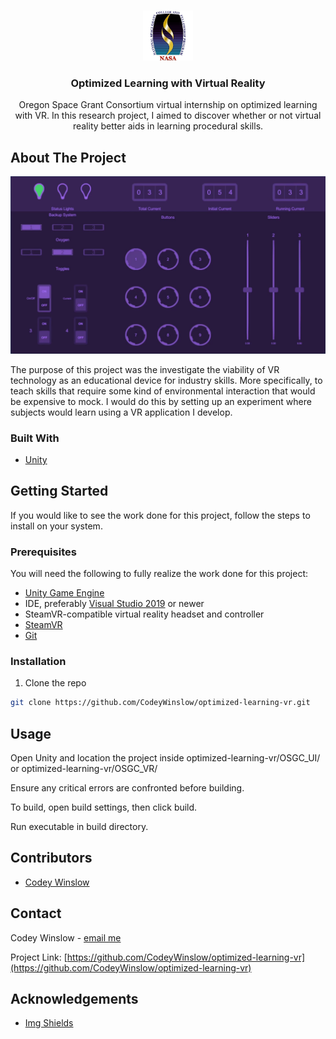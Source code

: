 <!--
*** Thanks for checking out this README Template. If you have a suggestion that would
*** make this better, please fork the repo and create a pull request or simply open
*** an issue with the tag "enhancement".
*** Thanks again! Now go create something AMAZING! :D
-->





<!-- PROJECT SHIELDS -->
<!--
*** I'm using markdown "reference style" links for readability.
*** Reference links are enclosed in brackets [ ] instead of parentheses ( ).
*** See the bottom of this document for the declaration of the reference variables
*** for contributors-url, forks-url, etc. This is an optional, concise syntax you may use.
*** https://www.markdownguide.org/basic-syntax/#reference-style-links
-->
<!--
[![Contributors][contributors-shield]][contributors-url]
[![Forks][forks-shield]][forks-url]
[![Stargazers][stars-shield]][stars-url]
[![Issues][issues-shield]][issues-url]
[![MIT License][license-shield]][license-url]
[![LinkedIn][linkedin-shield]][linkedin-url]
-->


<!-- PROJECT LOGO -->
<br />
<p align="center">
  <a href="https://github.com/CodeyWinslow/optimized-learning-vr">
    <img src="Images/OSGClogo.png" alt="Logo" width="80" height="80">
  </a>

  <h3 align="center">Optimized Learning with Virtual Reality</h3>

  <p align="center">
    Oregon Space Grant Consortium virtual internship on optimized learning with VR. In this research project, I aimed to discover whether or not virtual reality better aids in learning procedural skills.
  </p>
</p>

<!-- ABOUT THE PROJECT -->
## About The Project

![Product Name Screen Shot][product-screenshot]

The purpose of this project was the investigate the viability of VR technology as an educational device for industry skills. More specifically, to teach skills that require some kind of environmental interaction that would be expensive to mock. I would do this by setting up an experiment where subjects would learn using a VR application I develop.

### Built With
* [Unity](https://unity.com/)



<!-- GETTING STARTED -->
## Getting Started

If you would like to see the work done for this project, follow the steps to install on your system.

### Prerequisites

You will need the following to fully realize the work done for this project:
* [Unity Game Engine](https://unity.com/)
* IDE, preferably [Visual Studio 2019](https://visualstudio.microsoft.com/downloads/) or newer
* SteamVR-compatible virtual reality headset and controller
* [SteamVR](https://store.steampowered.com/app/250820/SteamVR/)
* [Git](https://git-scm.com/downloads)

### Installation

1. Clone the repo
```sh
git clone https://github.com/CodeyWinslow/optimized-learning-vr.git
```


<!-- USAGE EXAMPLES -->
## Usage

Open Unity and location the project inside optimized-learning-vr/OSGC_UI/ or optimized-learning-vr/OSGC_VR/

Ensure any critical errors are confronted before building.

To build, open build settings, then click build.

Run executable in build directory.

<!-- CONTRIBUTING -->
## Contributors

* [Codey Winslow](https://github.com/CodeyWinslow)

<!-- CONTACT -->
## Contact

Codey Winslow - [email me](mailto:codeywinslow@gmail.com)

Project Link: [https://github.com/CodeyWinslow/optimized-learning-vr](https://github.com/CodeyWinslow/optimized-learning-vr)



<!-- ACKNOWLEDGEMENTS -->
## Acknowledgements
* [Img Shields](https://shields.io)

<!-- MARKDOWN LINKS & IMAGES -->
<!-- https://www.markdownguide.org/basic-syntax/#reference-style-links -->
<!--
[contributors-shield]: https://github.com/CodeyWinslow/optimized-learning-vr.svg?style=flat-square
[contributors-url]: https://github.com/CodeyWinslow/optimized-learning-vr/graphs/contributors
[forks-shield]: https://github.com/CodeyWinslow/optimized-learning-vr.svg?style=flat-square
[forks-url]: https://github.com/CodeyWinslow/optimized-learning-vr/network/members
[stars-shield]: https://github.com/CodeyWinslow/optimized-learning-vr.svg?style=flat-square
[stars-url]: https://github.com/CodeyWinslow/optimized-learning-vr/stargazers
[issues-shield]: https://github.com/CodeyWinslow/optimized-learning-vr.svg?style=flat-square
[issues-url]: https://github.com/CodeyWinslow/optimized-learning-vr/issues
[license-shield]: https://github.com/CodeyWinslow/optimized-learning-vr.svg?style=flat-square
[license-url]: https://github.com/othneildrew/Best-README-Template/blob/master/LICENSE.txt
-->
[linkedin-shield]: https://img.shields.io/badge/-LinkedIn-black.svg?style=flat-square&logo=linkedin&colorB=555
[linkedin-url]: https://linkedin.com/in/codeywinslow
[product-screenshot]: Images/UI_Screenshot.png
